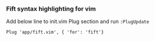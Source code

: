 ### Fift syntax highlighting for vim  
Add below line to init.vim Plug section and run ```:PlugUpdate```  

```
Plug 'app/fift.vim', { 'for': 'fift'}
```
